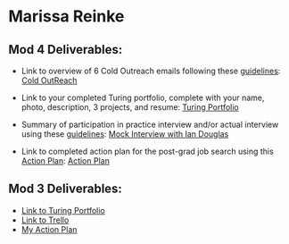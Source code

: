 # Marissa Reinke

## Mod 4 Deliverables:
* Link to overview of 6 Cold Outreach emails following these [guidelines](https://github.com/turingschool/career-development-curriculum/blob/master/module_four/cold_outreach_deliverable_guidelines.md):
[Cold OutReach](https://gist.github.com/marissa27/b78c21e05b4f8ac65d276b5076cdee8b)

* Link to your completed Turing portfolio, complete with your name, photo, description, 3 projects, and resume: 
[Turing Portfolio](https://www.turing.io/alumni/marissa-reinke)

* Summary of participation in practice interview and/or actual interview using these [guidelines](https://github.com/turingschool/career-development-curriculum/blob/master/module_four/interview_practice_reflection_guidelines.md):
[Mock Interview with Ian Douglas](https://gist.github.com/marissa27/cf2cd09a6ad755158fa37ed6b49a4f3c)

* Link to completed action plan for the post-grad job search using this [Action Plan](https://github.com/turingschool/career-development-curriculum/blob/master/module_four/post_grad_plan.md):
[Action Plan](https://gist.github.com/marissa27/0a07ea5a65b9a9e4dfb0acdc355539f8)

## Mod 3 Deliverables:

* [Link to Turing Portfolio](https://www.turing.io/alumni/marissa-reinke)
* [Link to Trello](https://trello.com/b/R9ivGMzp/job-tracker)
* [My Action Plan](https://gist.github.com/marissa27/c1758565c6065520d57fa707e16459f2)
